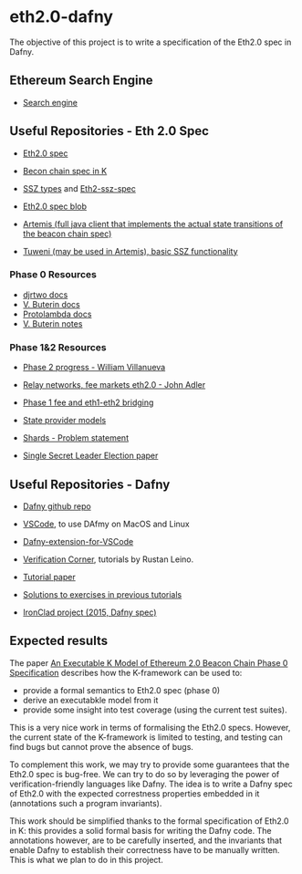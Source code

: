 # eth2.0-dafny

The objective of this project is to write a specification of the Eth2.0 spec in Dafny.

## Ethereum Search Engine

* [Search engine](https://ethsear.ch/)

## Useful Repositories - Eth 2.0 Spec

* [Eth2.0 spec](https://github.com/ethereum/eth2.0-specs)

* [Becon chain spec in K](https://github.com/runtimeverification/beacon-chain-spec)

* [SSZ types](https://github.com/prysmaticlabs/go-ssz) and [Eth2-ssz-spec](https://github.com/ethereum/eth2.0-specs/blob/master/specs/simple-serialize.md)

* [Eth2.0 spec blob](https://github.com/ethereum/eth2.0-specs/blob/v0.10.0/README.md)

* [Artemis (full java client that implements the actual state transitions of the beacon chain spec)](https://github.com/PegaSysEng/artemis/)

* [Tuweni (may be used in Artemis), basic SSZ functionality](https://tuweni.apache.org)

### Phase 0 Resources

* [djrtwo docs](https://notes.ethereum.org/@djrtwo/Bkn3zpwxB?type=view)
* [V. Buterin docs](https://notes.ethereum.org/@vbuterin/HkiULaluS)
* [Protolambda docs](<https://github.com/protolambda/eth2-docs>)
* [V. Buterin notes](https://notes.ethereum.org/@vbuterin/rkhCgQteN)

### Phase 1&2 Resources

* [Phase 2 progress - William Villanueva](https://medium.com/@william.j.villanueva/ethereum-2-0-phase-2-progress-7673b57eabff)

* [Relay networks, fee markets eth2.0 - John Adler](https://medium.com/@adlerjohn/relay-networks-and-fee-markets-in-eth-2-0-878e576f980b)

* [Phase 1 fee and eth1-eth2 bridging](https://ethresear.ch/t/phase-1-fee-market-and-eth1-eth2-bridging/6775)

* [State provider models](https://ethresear.ch/t/state-provider-models-in-ethereum-2-0/6750)

* [Shards - Problem statement](https://ethresear.ch/t/moving-eth-between-shards-the-problem-statement/6597)

* [Single Secret Leader Election paper](https://eprint.iacr.org/2020/025.pdf)

## Useful Repositories - Dafny

* [Dafny github repo](https://github.com/dafny-lang/dafny)

* [VSCode](https://code.visualstudio.com), to use DAfmy on MacOS and Linux

* [Dafny-extension-for-VSCode](https://marketplace.visualstudio.com/items?itemName=correctnessLab.dafny-vscode)

* [Verification Corner](https://www.youtube.com/channel/UCP2eLEql4tROYmIYm5mA27A), tutorials by Rustan Leino.

* [Tutorial paper](https://www.microsoft.com/en-us/research/wp-content/uploads/2016/12/krml220.pdf)

* [Solutions to exercises in previous tutorials](https://github.com/bor0/dafny-tutorial)

* [IronClad project (2015, Dafny spec)](https://github.com/Microsoft/Ironclad/tree/master/ironfleet)

## Expected results

The paper [An Executable K Model of Ethereum 2.0 Beacon Chain Phase 0 Specification](https://github.com/runtimeverification/beacon-chain-spec/blob/master/report/bck-report.pdf) describes how the K-framework can be used to:

* provide a formal semantics to Eth2.0 spec (phase 0)
* derive an executabkle model from it
* provide some insight into test coverage (using the current test suites).

This is a very nice work in terms of formalising the Eth2.0 specs.
However, the current state of the K-framework is limited to testing, and testing can find bugs but cannot prove the absence of bugs.

To complement this work, we may try to provide some guarantees that the Eth2.0 spec is bug-free.
We can try to do so by leveraging the power of verification-friendly languages like Dafny.
The idea is to write a Dafny spec of Eth2.0 with the expected correstness properties embedded in it (annotations such a program invariants).

This work should be simplified thanks to the formal specification of Eth2.0 in K: this provides a solid formal basis for writing the Dafny code.
The annotations however, are to be carefully inserted, and the invariants that enable Dafny to establish their correctness have to be manually written. This is what we plan to do in this project.
